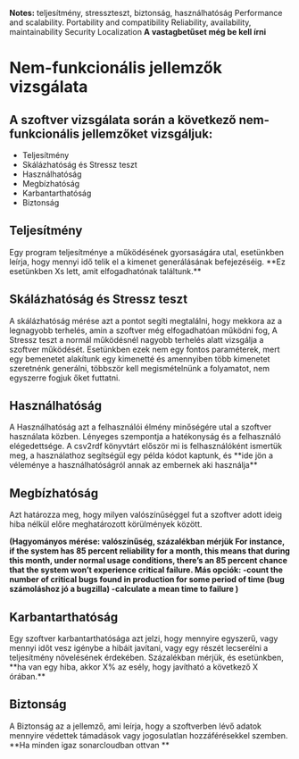 **Notes:**
teljesítmény, stresszteszt, biztonság, használhatóság
Performance and scalability.
Portability and compatibility
Reliability, availability, maintainability
Security
Localization
**A vastagbetűset még be kell írni**

<h1>Nem-funkcionális jellemzők vizsgálata</h1>

<h2>A szoftver vizsgálata során a következő nem-funkcionális jellemzőket vizsgáljuk:</h2>

* Teljesítmény
*	Skálázhatóság és Stressz teszt
*	Használhatóság
*	Megbízhatóság
*	Karbantarthatóság
*	Biztonság

<h2>Teljesítmény</h2>
Egy program teljesítménye a működésének gyorsaságára utal, esetünkben leírja, hogy mennyi idő telik el a kimenet generálásának befejezéséig.
**Ez esetünkben Xs lett, amit elfogadhatónak találtunk.**

<h2>Skálázhatóság és Stressz teszt</h2>
A skálázhatóság mérése azt a pontot segíti megtalálni, hogy mekkora az a legnagyobb terhelés, amin a szoftver még elfogadhatóan működni fog, A Stressz teszt a normál működésnél nagyobb terhelés alatt vizsgálja a szoftver működését. Esetünkben ezek nem egy fontos paraméterek, mert egy bemenetet alakítunk egy kimenetté és amennyiben több kimenetet szeretnénk generálni, többször kell megismételnünk a folyamatot, nem egyszerre fogjuk őket futtatni.

<h2>Használhatóság</h2>
A Használhatóság azt a felhasználói élmény minőségére utal a szoftver használata közben. Lényeges szempontja a hatékonyság és a felhasználó elégedettsége. 
A csv2rdf könyvtárt először mi is felhasználóként ismertük meg, a használathoz segítségül egy példa kódot kaptunk, és **ide jön a véleménye a használhatóságról annak az embernek aki használja**

<h2>Megbízhatóság</h2>
Azt határozza meg, hogy milyen valószínűséggel fut a szoftver adott ideig hiba nélkül előre meghatározott körülmények között.

**(Hagyományos mérése:
valószínűség, százalékban mérjük
For instance, if the system has 85 percent reliability for a month, this means that during this month, under normal usage conditions, there’s an 85 percent chance that the system won’t experience critical failure.
Más opciók:
-count the number of critical bugs found in production for some period of time
(bug számoláshoz jó a bugzilla)
-calculate a mean time to failure
)**

<h2>Karbantarthatóság</h2>
Egy szoftver karbantarthatósága azt jelzi, hogy mennyire egyszerű, vagy mennyi időt vesz igénybe a hibáit javítani, vagy egy részét lecserélni a teljesítmény növelésének érdekében. Százalékban mérjük, és esetünkben, **ha van egy hiba, akkor X% az esély, hogy javítható a következő X órában.**

<h2>Biztonság</h2>
A Biztonság az a jellemző, ami leírja, hogy a szoftverben lévő adatok mennyire védettek támadások vagy jogosulatlan hozzáférésekkel szemben.
**Ha minden igaz sonarcloudban ottvan **

